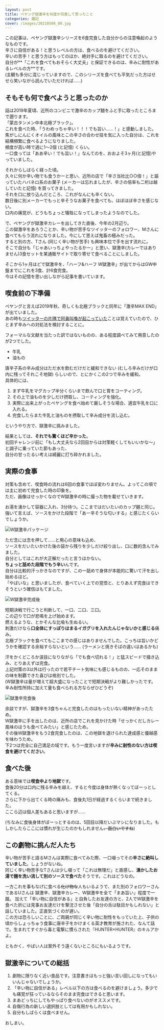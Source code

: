 ```yaml
---
layout: post
title: ペヤング獄激辛を何度か完食して思ったこと
categories: 雑記
cover: /images/20210508_00.jpg
---
```


この記事は、ペヤング獄激辛シリーズを6食完食した自分からの注意喚起のようなものです。  
辛さに自信がある！と思うレベルの方は、食べるのを避けてください。  
辛いの苦手！と思う方はもってのほか、絶対手に取るのを避けてください。  
自分が**「これを食べてもおそらく大丈夫」と保証できるのは、辛みに耐性があるレベルの方**です。  
(主観も多分に混じっていますので、このシリーズを食べても平気だった方はせせら笑いながら読んでいただければ……)

## そもそも何で食べようと思ったのか

話は2019年夏頃、近所のコンビニで激辛のカップ麺をふと手に取ったところまで遡ります。  
「蒙古タンメン中本北極ブラック」。  
これを食べた時、「うわめっちゃ辛い！！！でも旨い……！」と感動しました。  
焦がしにんにくオイルの風味とこの辛さの合わせ技を気に入った自分は、これを結構頻繁に食べるようになりました。  
頻度が高い時で週に1〜2個 (と記憶) くらい。  
一口食っては「ああ辛い！でも旨い！」なんてのを、おおよそ3ヶ月(と記憶)やっていました。

それからしばらく経った頃。  
久々に何か辛い物でも食うかーと思い、近所の店で「辛さ当社比○○倍！」と謳っていたハバネロ系のお菓子 (メーカーは忘れましたが、辛さの倍率も二桁は越していたと記憶) を買ってきました。  
それを口に放り込んだところ、これがなんにも辛くない。  
数日後に別メーカーでもっと辛そうなお菓子を食べても、ほぼほぼ辛さを感じない。  
口内の痛覚が、どうもちょっと犠牲になってしまったようなのでした。

で、ペヤングが獄激辛カレーを出してきた直後、今年の2月辺り。  
この獄激辛をあろうことか、辛い物が苦手なツイッターのフォロワー、Mさんに食べてもらう流れになりました。今にして思えば鬼畜の極みだった。  
すると別の方、Tさん (同じく辛い物が苦手) も興味本位で手を出す流れに。  
そこで自分も「じゃあいっちょやったるかー」と思い、獄激辛(カレーではありません)3食セットを某通販サイトで取り寄せて食べることにしました。

そこから1ヶ月ほどで獄激辛を、「ハーフ&ハーフ W獄激辛」が出てからはGW中盤までにこれを3食、計6食完食。  
今はその記憶を思い出しながら記事を書いています。

## 喫食前の下準備

ペヤングと言えば2019年秋、奇しくも北極ブラックと同年に「激辛MAX END」が出ていました。  
あの時も[ツイッターの片隅で阿鼻叫喚が起こっていた][Ref]ことは覚えていたので、ひとまず辛みへの対処法を検討することに。

フォーマルな文献を当たった訳ではないものの、ある程度調べてみて用意したのが2つでした。  

- 牛乳  
- 油もの

唐辛子系の辛み成分はただ水を飲むだけだと緩和できない (むしろ辛みだけが口内に残ってそれこそ地獄) らしいので、とにかくこの2つで辛みを緩和。  
具体的には、

1. まず牛乳をマグカップ半分くらいまで飲んで口と胃をコーティング。  
2. その上で油ものを少しだけ摂取し、コーティングを強化。
3. 実際に出来上がったペヤングを食べ始めて厳しそうな場合、適宜牛乳を口に入れる。
4. 完食したらまた牛乳と油ものを摂取して辛み成分を流し込む。

というやり方で、獄激辛に挑みました。

結果としては、**それでも驚くほど辛かった**。  
初回チャレンジ前に「もし大丈夫なら2回目からは対策軽くしてもいいかな〜」と調子に乗っていた節もあった、  
自分の甘ったるい考えは綺麗に打ち砕かれました。

## 実際の食事

対策も含めて、喫食時の流れは6回の食事でほぼ変わりません。よってこの項では主に初めて完食した時の印象を。  
ただ、画像はせっかくなのでW獄激辛の時に撮った物を載せていきます。

お湯を湧かして容器に入れ、3分待つ。ここまではだいたいのカップ麺と同じ。  
強いて言えば、ソースをかけた段階で「あー辛そうな匂いする」と感じたくらいでしょうか。

![W獄激辛パッケージ](/images/20210508_00.jpg "W獄激辛パッケージ")

ただ念には念を押して……と用心の意味も込め、  
ソースをだいたいかけた後の袋から残りを少しだけ絞り出し、口に数的含んでみました。  
自分としてはこれが大正解だったと言うほかない。  
**ちょっと舐めた段階でもう辛い**んです。  
自分は比較的汗っかきなのですが、この一舐めで身体が本能的に驚いて汗を出し始めるほど。  
「やばいな」と思いましたが、食べていく上での覚悟と、とりあえず完食はできそうという確信はもてました。

![W獄激辛完成後](/images/20210508_01.jpg "W獄激辛完成後")

短期決戦で行こうと判断して、一口、二口、三口。  
この辺りで口が悲鳴を上げ始めます。  
燃えるような、とかそんな比喩も生ぬるい。  
刺激だけなら**口全体にすっぽりはまるイガグリを入れたんじゃないかと感じる**痛み。  
北極ブラックを食べてもここまでの感じはありませんでした。こっちは旨いかどうかを確認する余裕すらないという…… (ラーメンと焼きそばの違いはあるかも)

汗をかくどころか涙目になりながら「でも食べ切れる！」と猛スピードで掻き込み、とりあえずは完食。  
上記対策の3以外は行ったので若干チート気味にも感じるものの、一応そのままの味を制覇できた喜びは格別でした。  
(W獄激辛は量が増えて超大盛になったことで短期決戦がより難しかったです。辛み耐性所持に加えて量も食べられる方ならぜひどうぞ)

![獄激辛完食後](/images/20210508_02.jpg "W獄激辛完食後")

余談ですが、獄激辛を3食ちゃんと完食したのはもったいない精神があったため。  
W獄激辛に手を出したのは、近所の店でこれを見かけた時「せっかくだしカレー風味のほうも食べてみたい」と感じたため。  
その後W獄激辛をもう2食完食したのは、この地獄を退けられた達成感と優越感を味わうため。  
下2つは完全に自己満足の域です。もう一度言いますが**辛みに耐性のない方は喫食を避けてください**。

## 食べた後

ある意味では**喫食中より地獄**です。  
食後20分は口内に残る辛みを越え、すると今度は身体が熱くなってぼーっとしてくる。  
さらに下から出てくる時の痛みも、食後丸1日が経過するくらいまで続きました。  
ここら辺は個人差もあると思いますが……

(ちなみに食後身体がぼーっとするのは、5回目以降だいぶマシになりました。もしかしたらここには慣れが生じたのかもしれません~~、面白いですね~~)

## この劇物に挑んだ人たち

辛い物が苦手と語るMさんは実際に食べてみた際、一口啜ってその**辛さに絶叫していました**。しょうがないね。  
同じく辛い物苦手なTさんは少し啜って「これは無理だ」と直感し、**湧かしたお湯で麺を洗い流して別のソースで食べた**そうです。これはどうなの。

一方これを事もなげに食べる~~化け物な~~人もいるようで、また別のフォロワーさんであるUさんは
獄激辛、獄激辛カレー、W獄激辛を全て「まあ旨い」程度で一蹴。 
加えて「辛い物に自信がある」と自負したお友達の方と、2人でW獄激辛を食べた折には見事お友達だけを撃沈させた後「自分の舌は駄目かもしれない」と話していました。正直気づくのが遅い。  
この方は恐ろしいことに、ご両親が同じく辛い物に耐性をもっていた上、子供の頃からしょっちゅう食事に唐辛子をかけまくる英才教育が施された、なんて話で。生まれてすぐから毒と電撃に慣らされた『HUNTER×HUNTER』のキルアかよ。

ともかく、やばい人は案外そう遠くないところにもいるようです。

## 獄激辛についての総括

1. 劇物に限りなく近い食品です。注意書きはもっと強い言い回しになってもいいんじゃないでしょうか。
1. 「辛い物に自信がある」レベル以下の方は食べるのを避けましょう。多少でも痛覚が狂っているならそのまま完食はできると思います。  
1. まあどっちにしてもやっぱり食べないのがオススメです。
1. 自傷行為の新しい選択肢としては有用かもしれない。  
1. 自分もしばらくは食べません。

おしまい。

[Ref]: https://togetter.com/li/1262061
